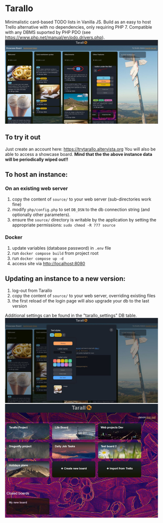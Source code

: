 # Tarallo
Minimalistic card-based TODO lists in Vanilla JS.
Build as an easy to host Trello alternative with no dependencies, only requiring PHP 7.
Compatible with any DBMS suported by PHP PDO (see https://www.php.net/manual/en/pdo.drivers.php).
![Preview1](screenshots/preview2.JPG)

## To try it out
Just create an account here:
https://trytarallo.altervista.org
You will also be able to access a showcase board.
**Mind that the the above instance data will be periodically wiped out!!**

## To host an instance:

### On an existing web server
1. copy the content of `source/` to your web server (sub-directories work fine)
2. modify `php/config.php` to set `DB_DSN` to the db connection string (and optionally other parameters).
3. ensure the `source/` directory is writable by the application by setting the appropriate permissions: `sudo chmod -R 777 source`


### Docker
1. update variables (database password) in `.env` file
2. run `docker compose build` from project root
3. run `docker compose up -d`
4. access site via [http://localhost:8080](http://localhost:8080)

## Updating an instance to a new version:
1. log-out from Tarallo
1. copy the content of `source/` to your web server, overriding existing files
2. the first reload of the login page will also upgrade your db to the last version

Additional settings can be found in the "tarallo_settings" DB table.
![Preview2](screenshots/preview3.JPG)
![Preview3](screenshots/preview1.JPG)
